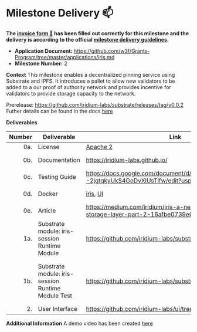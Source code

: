 # Milestone Delivery :mailbox:

**The [invoice form :pencil:](https://docs.google.com/forms/d/e/1FAIpQLSfmNYaoCgrxyhzgoKQ0ynQvnNRoTmgApz9NrMp-hd8mhIiO0A/viewform) has been filled out correctly for this milestone and the delivery is according to the official [milestone delivery guidelines](https://github.com/w3f/Grants-Program/blob/master/docs/milestone-deliverables-guidelines.md).**  

* **Application Document:** https://github.com/w3f/Grants-Program/tree/master/applications/iris.md
* **Milestone Number:** 2

**Context**
This milestone enables a decentralized pinning service using Substrate and IPFS. It introduces a pallet to allow new validators to be added to a our proof of authority network and provides incentive for validators to provide storage capacity to the network.

Prerelease: https://github.com/iridium-labs/substrate/releases/tag/v0.0.2
Futher details can be found in the docs [here](https://iridium-labs.github.io/)

**Deliverables**

| Number | Deliverable | Link | Notes |
| -----: | ----------- | ------------- | ------------- |
| 0a. | License | [Apache 2](https://github.com/iridium-labs/substrate/blob/iris-milestone-2/LICENSE-APACHE2) | No change to licenses used in Substrate |
| 0b. | Documentation | https://iridium-labs.github.io/ | The mdbook source is found at: https://github.com/iridium-labs/iris-docs |
| 0c. | Testing Guide | https://docs.google.com/document/d/1yFH74_yyJTSBXK3Lw3--2jgtqkyUkS4GoDvXlUsTlfw/edit?usp=sharing | |
| 0d. | Docker | [iris](https://hub.docker.com/repository/docker/iridiumlabs/iris), [UI](https://hub.docker.com/repository/docker/iridiumlabs/iris-ui) | The documentation (0b) outlines how to run both docker images. |
| 0e. | Article | https://medium.com/iridium/iris-a-next-gen-decentralized-storage-layer-part-2-16afbe0739e0 | |
| 1a. | Substrate module: iris-session Runtime Module | https://github.com/iridium-labs/substrate/tree/iris_milestone_2 | Our new module delivered exists at: https://github.com/iridium-labs/substrate/blob/iris_milestone_2/bin/node-template/pallets/iris-session/src/lib.rs |
| 1b. | Substrate module: iris-session Runtime Module Test | https://github.com/iridium-labs/substrate/tree/iris_milestone_2 | https://github.com/iridium-labs/substrate/blob/iris_milestone_2/bin/node-template/pallets/iris-session/src/mock.rs, https://github.com/iridium-labs/substrate/blob/iris_milestone_2/bin/node-template/pallets/iris-session/src/tests.rs |
| 2. | User Interface | https://github.com/iridium-labs/ui/tree/iris_milestone_2 | |

**Additional Information**
A   demo video has been created [here](https://www.youtube.com/watch?v=cDmQKB_xsO8)
